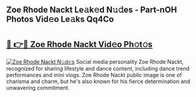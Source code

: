 ## Zoe Rhode Nackt Le𝚊k𝚎d N𝚞𝚍es - Part-nOH Photos Vid𝚎o Le𝚊ks Qq4Co

# <h2><a href="http://fb2o9ug.evod.top/?m=Zoe+Rhode+Nackt">🔗 👉🔴 Zoe Rhode Nackt Vid𝚎o Ph𝚘t𝚘s</a></h2>

[![Zoe Rhode Nackt N𝚞d𝚎s](https://i.imgur.com/8V9OHl7.gif)](http://fb2o9ug.evod.top/?m=Zoe+Rhode+Nackt)
Social media personality Zoe Rhode Nackt, recognized for sharing lifestyle and dance content, including dance trend performances and mini vlogs. Zoe Rhode Nackt public image is one of charisma and charm, but he's also known for his fierce determination and unwavering commitment. 
